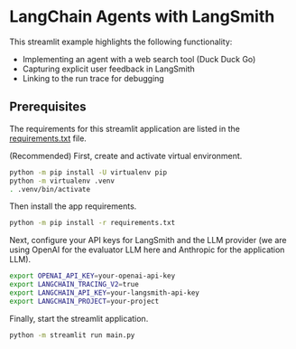 # LangChain Agents with LangSmith

This streamlit example highlights the following functionality:
- Implementing an agent with a web search tool (Duck Duck Go)
- Capturing explicit user feedback in LangSmith
- Linking to the run trace for debugging


## Prerequisites

The requirements for this streamlit application are listed in the [requirements.txt](./requirements.txt) file. 

(Recommended) First, create and activate virtual environment.
```bash
python -m pip install -U virtualenv pip
python -m virtualenv .venv
. .venv/bin/activate
```

Then install the app requirements.
```bash
python -m pip install -r requirements.txt
```

Next, configure your API keys for LangSmith and the LLM provider (we are using OpenAI for the evaluator LLM here and Anthropic for the application LLM).

```bash
export OPENAI_API_KEY=your-openai-api-key
export LANGCHAIN_TRACING_V2=true
export LANGCHAIN_API_KEY=your-langsmith-api-key
export LANGCHAIN_PROJECT=your-project
```

Finally, start the streamlit application.

```bash
python -m streamlit run main.py
```